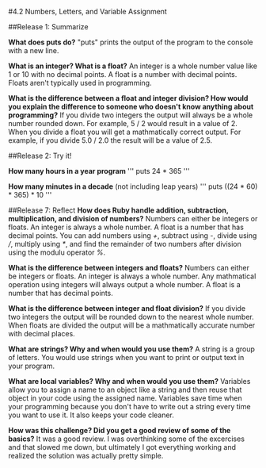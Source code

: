 #4.2 Numbers, Letters, and Variable Assignment


##Release 1: Summarize

**What does puts do?**
"puts" prints the output of the program to the console with a new line.

**What is an integer? What is a float?**
An integer is a whole number value like 1 or 10 with no decimal points. A float is a number with decimal points. Floats aren't typically used in programming.

**What is the difference between a float and integer division? How would you explain the difference to someone who doesn't know anything about programming?**
If you divide two integers the output will always be a whole number rounded down. For example, 5 / 2 would result in a value of 2. When you divide a float you will get a mathmatically correct output. For example, if you divide 5.0 / 2.0 the result will be a value of 2.5.

##Release 2: Try it!

**How many hours in a year program**
'''
puts 24 * 365
'''

**How many minutes in a decade** (not including leap years)
'''
puts ((24 * 60) * 365) * 10
'''

##Release 7: Reflect
**How does Ruby handle addition, subtraction, multiplication, and division of numbers?**
Numbers can either be integers or floats. An integer is always a whole number. A float is a number that has decimal points. You can add numbers using _+_, subtract using _-_, divide using _/_, multiply using _*_, and find the remainder of two numbers after division using the modulu operator _%_.

**What is the difference between integers and floats?**
Numbers can either be integers or floats. An integer is always a whole number. Any mathmatical operation using integers will always output a whole number. A float is a number that has decimal points.

**What is the difference between integer and float division?**
If you divide two integers the output will be rounded down to the nearest whole number. When floats are divided the output will be a mathmatically accurate number with decimal places.

**What are strings? Why and when would you use them?**
A string is a group of letters. You would use strings when you want to print or output text in your program.

**What are local variables? Why and when would you use them?**
Variables allow you to assign a name to an object like a string and then reuse that object in your code using the assigned name. Variables save time when your programming because you don't have to write out a string every time you want to use it. It also keeps your code cleaner.

**How was this challenge? Did you get a good review of some of the basics?**
It was a good review. I was overthinking some of the excercises and that slowed me down, but ultimately I got everything working and realized the solution was actually pretty simple.